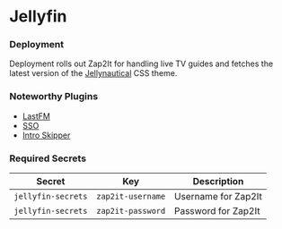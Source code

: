 # Jellyfin

### Deployment
Deployment rolls out Zap2It for handling live TV guides and fetches the latest version of the [Jellynautical](https://github.com/anultravioletaurora/Jellynautical) CSS theme.

### Noteworthy Plugins
- [LastFM](https://jellyfin-repo.jesseward.com/manifest.json)
- [SSO](https://raw.githubusercontent.com/9p4/jellyfin-plugin-sso/manifest-release/manifest.json)
- [Intro Skipper](https://manifest.intro-skipper.org/manifest.json)

### Required Secrets
| Secret | Key | Description |
|------------------------|-----------------------|---------------------|
| ```jellyfin-secrets``` | ```zap2it-username``` | Username for Zap2It |
| ```jellyfin-secrets``` | ```zap2it-password``` | Password for Zap2It |
